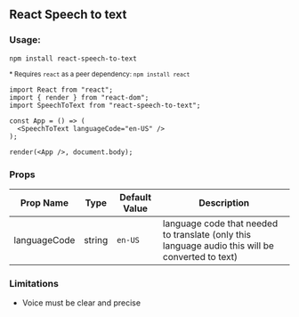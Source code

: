 ## React Speech to text


### Usage: 

`npm install react-speech-to-text`


<sup>* Requires `react` as a peer dependency: `npm install react`</sup>


```
import React from "react";
import { render } from "react-dom";
import SpeechToText from "react-speech-to-text";

const App = () => (
  <SpeechToText languageCode="en-US" />
);

render(<App />, document.body);
```

### Props

| Prop Name  | Type | Default Value | Description |
| ------------- | ------------- | ------------- | ------------- |
| languageCode | string | `en-US` | language code that needed to translate (only this language audio this will be converted to text) |


### Limitations
- Voice must be clear and precise
